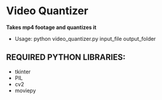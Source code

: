 # Video Quantizer
 **Takes mp4 footage and quantizes it**
 - Usage: python video_quantizer.py input_file output_folder

## REQUIRED PYTHON LIBRARIES:
 - tkinter
 - PIL
 - cv2
 - moviepy